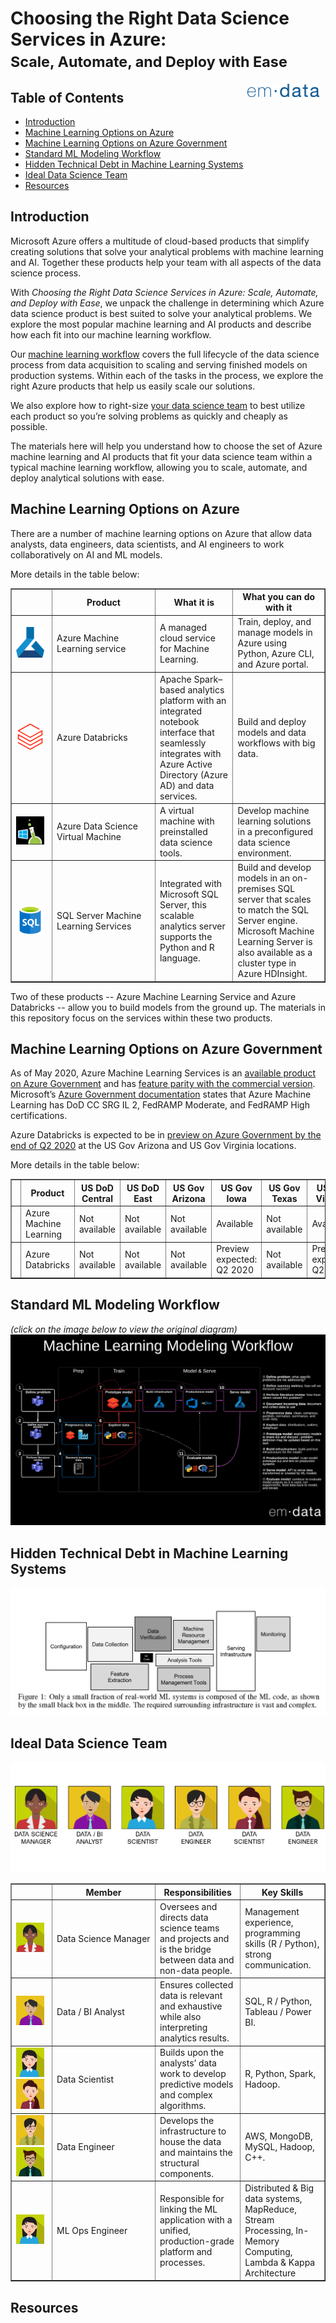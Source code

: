# Choosing the Right Data Science Services in Azure: <small><br>Scale, Automate, and Deploy with Ease</small>

<a href="https://emdata.ai"><img src="https://raw.githubusercontent.com/emdata-design/azure-data-science/master/assets/images/logo_emdata_300_blue.png" alt="emdata logo" align="right" width="115" vspace="1" hspace="10" /></a>

## Table of Contents
- [Introduction](#Introduction)
- [Machine Learning Options on Azure](#Machine-Learning-Options-on-Azure)
- [Machine Learning Options on Azure Government](#Machine-Learning-Options-on-Azure-Government)
- [Standard ML Modeling Workflow](#Standard-ML-Modeling-Workflow)
- [Hidden Technical Debt in Machine Learning Systems](#Hidden-Technical-Debt-in-Machine-Learning-Systems)
- [Ideal Data Science Team](#Ideal-Data-Science-Team)
- [Resources](#Resources)

## Introduction
Microsoft Azure offers a multitude of cloud-based products that simplify creating solutions that solve your analytical problems with machine learning and AI. Together these products help your team with all aspects of the data science process.

With _Choosing the Right Data Science Services in Azure: Scale, Automate, and Deploy with Ease_, we unpack the challenge in determining which Azure data science product is best suited to solve your analytical problems. We explore the most popular machine learning and AI products and describe how each fit into our machine learning workflow.

Our <a href="https://www.lucidchart.com/documents/embeddedchart/acf9aa5d-a85f-4786-bf56-e49a88a63bac" target="_blank">machine learning workflow</a>
covers the full lifecycle of the data science process from data acquisition to scaling and serving finished models on production systems. Within each of the tasks in the process, we explore the right Azure products that help us easily scale our solutions.

We also explore how to right-size <a href="https://raw.githubusercontent.com/emdata-design/azure-data-science/master/assets/Ideal%20Data%20Science%20Team.png" target="_blank">your data science team</a> to best utilize each product so you’re solving problems as quickly and cheaply as possible.

The materials here will help you understand how to choose the set of Azure machine learning and AI products that fit your data science team within a typical machine learning workflow, allowing you to scale, automate, and deploy analytical solutions with ease.

##  Machine Learning Options on Azure
There are a number of machine learning options on Azure that allow data analysts, data engineers, data scientists, and AI engineers to work collaboratively on AI and ML models. 

More details in the table below:
<table cellspacing=0 border=1>
    <thead>
        <tr>
            <th width="50px"></th>
            <th width="150px">Product</th>
            <th min-width="50px">What it is</th>
            <th min-width="50px">What you can do with it</th>
        </tr>
    </thead>
    <tbody>
        <tr>
            <td><img src="assets/images/AML.png" width="45px"/></td>
            <td width="150px">Azure Machine Learning service</td>
            <td min-width="50px">A managed cloud service for Machine Learning.</td>
            <td min-width="50px">Train, deploy, and manage models in Azure using Python, Azure CLI, and Azure portal.</td>
        </tr>
        <tr>
            <td><img src="assets/images/Databricks.png" width="45px"/></td>
            <td width="150px">Azure Databricks</td>
            <td min-width="50px">Apache Spark–based analytics platform with an integrated notebook interface that seamlessly integrates with Azure Active Directory (Azure AD) and data services.</td>
            <td min-width="50px">Build and deploy models and data workflows with big data.</td>
        </tr>
        <tr>
            <td><img src="assets/images/DSVM.png" width="45px"/></td>
            <td width="150px">Azure Data Science Virtual Machine</td>
            <td min-width="50px">A virtual machine with preinstalled data science tools.</td>
            <td min-width="50px">Develop machine learning solutions in a preconfigured data science environment.</td>
        </tr>
        <tr>
            <td><img src="assets/images/SQL.png" width="45px"/></td>
            <td width="150px">SQL Server Machine Learning Services</td>
            <td min-width="50px">Integrated with Microsoft SQL Server, this scalable analytics server supports the Python and R language.</td>
            <td min-width="50px">Build and develop models in an on-premises SQL server that scales to match the SQL Server engine. Microsoft Machine Learning Server is also available as a cluster type in Azure HDInsight.</td>
        </tr>
    </tbody>
</table>

Two of these products -- Azure Machine Learning Service and Azure Databricks -- allow you to build models from the ground up. The materials in this repository focus on the services within these two products.

##  Machine Learning Options on Azure Government
As of May 2020, Azure Machine Learning Services is an [available product on Azure Government](https://azure.microsoft.com/en-us/global-infrastructure/services/?products=machine-learning-service&regions=usgov-non-regional,us-dod-central,us-dod-east,usgov-arizona,usgov-iowa,usgov-texas,usgov-virginia) and has [feature parity with the commercial version](https://devblogs.microsoft.com/azuregov/azure-government-releases-40-new-services-nearing-parity-with-azure-commercial/). Microsoft’s [Azure Government documentation](https://docs.microsoft.com/en-us/azure/azure-government/compliance/azure-services-in-fedramp-auditscope#azure-public-services-by-audit-scope) states that Azure Machine Learning has DoD CC SRG IL 2, FedRAMP Moderate, and FedRAMP High certifications.

Azure Databricks is expected to be in [preview on Azure Government by the end of Q2 2020](https://azure.microsoft.com/en-us/global-infrastructure/services/?products=databricks&regions=usgov-non-regional,us-dod-central,us-dod-east,usgov-arizona,usgov-iowa,usgov-texas,usgov-virginia) at the US Gov Arizona and US Gov Virginia locations.

More details in the table below:
<table cellspacing=0 border=1>
    <thead>
        <tr>
            <th width="50px"></th>
            <th width="150px">Product</th>
            <th min-width="50px">US DoD Central</th>
            <th min-width="50px">US DoD East</th>
            <th min-width="50px">US Gov Arizona</th>
            <th min-width="50px">US Gov Iowa</th>
            <th min-width="50px">US Gov Texas</th>
            <th min-width="50px">US Gov Virginia</th>
        </tr>
    </thead>
    <tbody>
        <tr>
            <td><img src="assets/images/AML.png" width="45px"/></td>
            <td width="150px">Azure Machine Learning</td>
            <td min-width="50px">Not available</td>
            <td min-width="50px">Not available</td>
            <td min-width="50px">Not available</td>
            <td min-width="50px">Available</td>
            <td min-width="50px">Not available</td>
            <td min-width="50px">Available</td>
        </tr>
        <tr>
            <td><img src="assets/images/Databricks.png" width="45px"/></td>
            <td width="150px">Azure Databricks </td>
            <td min-width="50px">Not available</td>
            <td min-width="50px">Not available</td>
            <td min-width="50px">Not available</td>
            <td min-width="50px">Preview expected: Q2 2020</td>
            <td min-width="50px">Not available</td>
            <td min-width="50px">Preview expected: Q2 2020</td>
        </tr>
    </tbody>
</table>

##  Standard ML Modeling Workflow
_(click on the image below to view the original diagram)_
[![Machine learning workflow](https://raw.githubusercontent.com/emdata-design/azure-data-science/master/assets/Standard%20ML%20Modeling%20Workflow.png)](https://www.lucidchart.com/documents/embeddedchart/acf9aa5d-a85f-4786-bf56-e49a88a63bac)

##  Hidden Technical Debt in Machine Learning Systems
![Hidden Technical Debt in Machine Learning Systems](https://raw.githubusercontent.com/emdata-design/azure-data-science/master/assets/Hidden%20Technical%20Debt%20in%20Machine%20Learning%20Systems.png)

##  Ideal Data Science Team
![Ideal Data Science Team](https://raw.githubusercontent.com/emdata-design/azure-data-science/master/assets/Ideal%20Data%20Science%20Team.png)

<table cellspacing=0 border=1>
    <thead>
        <tr>
            <th width="50px"></th>
            <th width="150px">Member</th>
            <th min-width="50px">Responsibilities</th>
            <th min-width="50px">Key Skills</th>
        </tr>
    </thead>
    <tr>
        <td><img src="assets/images/Project_Manager.jpg" width="45px"/></td>
        <td width="150px">Data Science Manager</td>
        <td min-width="50px">Oversees and directs data science teams and projects and is the bridge between data and non-data people.</td>
        <td min-width="50px">Management experience, programming skills (R / Python), strong communication.</td>
    </tr>
    <tr>
        <td><img src="assets/images/Data_BI_Analyst.jpg" width="45px"/></td>
        <td width="150px">Data / BI Analyst</td>
        <td min-width="50px">Ensures collected data is relevant and exhaustive while also interpreting analytics results.</td>
        <td min-width="50px">SQL, R / Python, Tableau / Power BI.</td>
    </tr>
    <tr>
        <td>
            <img src="assets/images/Data_Scientist_1.jpg" width="45px"/>
            <img src="assets/images/Data_Scientist_2.jpg" width="45px"/>
        </td>
        <td width="150px">Data Scientist</td>
        <td min-width="50px">Builds upon the analysts’ data work to develop predictive models and complex algorithms.</td>
        <td min-width="50px">R, Python, Spark, Hadoop.</td>
    </tr>
    <tr>
        <td>
            <img src="assets/images/Data_Engineer_1.jpg" width="45px"/>
            <img src="assets/images/Data_Engineer_2.jpg" width="45px"/>
        </td>
        <td width="150px">Data Engineer</td>
        <td min-width="50px">Develops the infrastructure to house the data and maintains the structural components.</td>
        <td min-width="50px">AWS, MongoDB, MySQL, Hadoop, C++.</td>
    </tr>
    <tr>
        <td><img src="assets/images/Data_Scientist_1.jpg" width="45px"/></td>
        <td min-width="50px">ML Ops Engineer</td>
        <td min-width="50px">Responsible for linking the ML application with a unified, production-grade platform and processes.</td>
        <td min-width="50px">Distributed & Big data systems, MapReduce, Stream Processing, In-Memory Computing, Lambda & Kappa Architecture</td>
    </tr>
</table>

##  Resources

